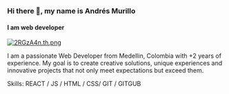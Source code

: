 ### Hi there 👋, my name is Andrés Murillo
#### I am web developer
[![2RGzA4n.th.png](https://iili.io/2RGzA4n.th.png)](https://freeimage.host/i/2RGzA4n)

I am a passionate Web Developer from Medellin, Colombia with +2 years of experience. My goal is to create creative solutions, unique experiences and innovative projects that not only meet expectations but exceed them.

Skills:  REACT / JS / HTML / CSS/ GIT / GITGUB









